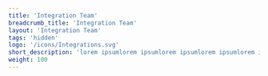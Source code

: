 ```yaml
---
title: 'Integration Team'
breadcrumb_title: 'Integration Team'
layout: 'Integration Team'
tags: 'hidden'
logo: '/icons/Integrations.svg'
short_description: 'lorem ipsumlorem ipsumlorem ipsumlorem ipsumlorem ipsumlorem ipsumlorem ipsum'
weight: 100
---
```

